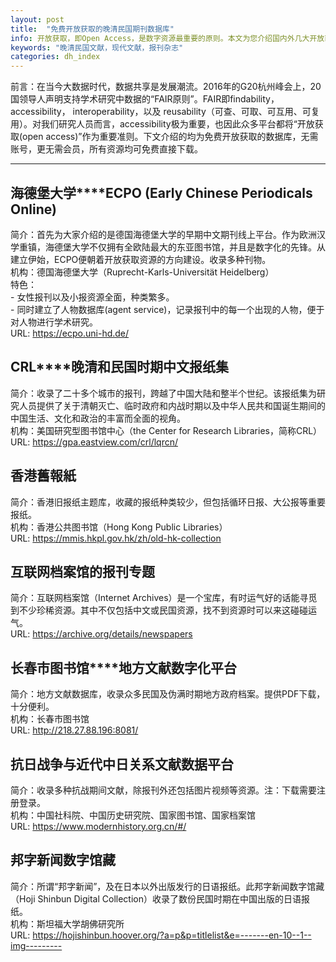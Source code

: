 ```yaml
---
layout: post
title:  "免费开放获取的晚清民国期刊数据库"
info: 开放获取，即Open Access，是数字资源最重要的原则。本文为您介绍国内外几大开放获取的民国报刊杂志数据库。
keywords: "晚清民国文献，现代文献，报刊杂志"
categories: dh_index
---
```


前言：在当今大数据时代，数据共享是发展潮流。2016年的G20杭州峰会上，20国领导人声明支持学术研究中数据的“FAIR原则”。FAIR即findability，accessibility， interoperability，以及 reusability（可查、可取、可互用、可复用）。对我们研究人员而言，accessibility极为重要，也因此众多平台都将“开放获取(open access)”作为重要准则。下文介绍的均为免费开放获取的数据库，无需账号，更无需会员，所有资源均可免费直接下载。  

---


## **海德堡大学****ECPO (Early Chinese Periodicals Online)**

简介：首先为大家介绍的是德国海德堡大学的早期中文期刊线上平台。作为欧洲汉学重镇，海德堡大学不仅拥有全欧陆最大的东亚图书馆，并且是数字化的先锋。从建立伊始，ECPO便朝着开放获取资源的方向建设。收录多种刊物。  
机构：德国海德堡大学（Ruprecht-Karls-Universität Heidelberg）  
特色：  
    - 女性报刊以及小报资源全面，种类繁多。  
    - 同时建立了人物数据库(agent service)，记录报刊中的每一个出现的人物，便于对人物进行学术研究。  
URL: <https://ecpo.uni-hd.de/>  


## **CRL****晚清和民国时期中文报纸集**

简介：收录了二十多个城市的报刊，跨越了中国大陆和整半个世纪。该报纸集为研究人员提供了关于清朝灭亡、临时政府和内战时期以及中华人民共和国诞生期间的中国生活、文化和政治的丰富而全面的视角。  
机构：美国研究型图书馆中心（the Center for Research Libraries，简称CRL）  
URL: <https://gpa.eastview.com/crl/lqrcn/>  


## **香港舊報紙**

简介：香港旧报纸主题库，收藏的报纸种类较少，但包括循环日报、大公报等重要报纸。  
机构：香港公共图书馆（Hong Kong Public Libraries）  
URL: <https://mmis.hkpl.gov.hk/zh/old-hk-collection>  


## **互联网档案馆的报刊专题**

简介：互联网档案馆（Internet Archives）是一个宝库，有时运气好的话能寻觅到不少珍稀资源。其中不仅包括中文或民国资源，找不到资源时可以来这碰碰运气。  
URL: <https://archive.org/details/newspapers>  


## **长春市图书馆****地方文献数字化平台**

简介：地方文献数据库，收录众多民国及伪满时期地方政府档案。提供PDF下载，十分便利。  
机构：长春市图书馆  
URL: <http://218.27.88.196:8081/>  


## **抗日战争与近代中日关系文献数据平台**

简介：收录多种抗战期间文献，除报刊外还包括图片视频等资源。注：下载需要注册登录。  
机构：中国社科院、中国历史研究院、国家图书馆、国家档案馆  
URL: <https://www.modernhistory.org.cn/#/>  


## **邦字新闻数字馆藏**     

简介：所谓“邦字新闻”，及在日本以外出版发行的日语报纸。此邦字新闻数字馆藏（Hoji Shinbun Digital Collection）收录了数份民国时期在中国出版的日语报纸。  
机构：斯坦福大学胡佛研究所  
URL: <https://hojishinbun.hoover.org/?a=p&p=titlelist&e=-------en-10--1--img--------->  